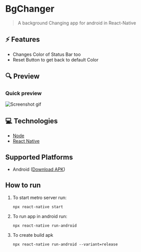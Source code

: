 # BgChanger

> A background Changing app for android in React-Native

## ⚡ Features

- Changes Color of Status Bar too
- Reset Button to get back to default Color

## 🔍 Preview

### Quick preview

![Screenshot gif](bgChanger.gif)

## 💻 Technologies

- [Node](https://nodejs.org/en/)
- [React Native](https://reactnative.dev/)

## Supported Platforms

- Android ([Download APK](BgChanger-app-arm64-v8a-release.apk))

## How to run

1. To start metro server run:

   ```
   npx react-native start

   ```

2. To run app in android run:

   ```
   npx react-native run-android

   ```

3. To create build apk
   ```
   npx react-native run-android --variant=release
   ```
